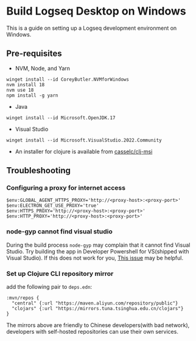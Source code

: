 # Build Logseq Desktop on Windows

This is a guide on setting up a Logseq development environment on Windows.

## Pre-requisites

  * NVM, Node, and Yarn
  ```
  winget install --id CoreyButler.NVMforWindows
  nvm install 18
  nvm use 18
  npm install -g yarn
  ```
  * Java
  ```
  winget install --id Microsoft.OpenJDK.17
  ```
  * Visual Studio
  ```
  winget install --id Microsoft.VisualStudio.2022.Community
  ```
  * An installer for clojure is available from [casselc/clj-msi](https://github.com/casselc/clj-msi/releases/)

## Troubleshooting

### Configuring a proxy for internet access

```
$env:GLOBAL_AGENT_HTTPS_PROXY='http://<proxy-host>:<proxy-port>'
$env:ELECTRON_GET_USE_PROXY='true'
$env:HTTPS_PROXY='http://<proxy-host>:<proxy-port>'
$env:HTTP_PROXY='http://<proxy-host>:<proxy-port>'
```

### node-gyp cannot find visual studio

During the build process `node-gyp` may complain that it cannot find Visual Studio. Try building the app in Developer Powershell for VS(shipped with Visual Studio). If this does not work for you, [This issue](https://github.com/nodejs/node-gyp/issues/2203) may be helpful.


### Set up Clojure CLI repository mirror

add the following pair to `deps.edn`:

```
:mvn/repos {
  "central" {:url "https://maven.aliyun.com/repository/public"}
  "clojars" {:url "https://mirrors.tuna.tsinghua.edu.cn/clojars"}
}
```

The mirrors above are friendly to Chinese developers(with bad network), developers with self-hosted repositories can use their own services.
